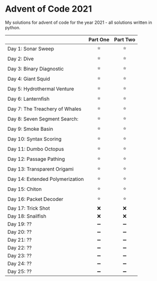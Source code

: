 # Advent of Code 2021
My solutions for advent of code for the year 2021 - all solutions written in python. 

|        | Part One | Part Two |
| ------ | :------: | :------: |
| Day 1: Sonar Sweep |⭐|⭐|
| Day 2: Dive |⭐|⭐|
| Day 3: Binary Diagnostic |⭐|⭐|
| Day 4: Giant Squid |⭐|⭐|
| Day 5: Hydrothermal Venture |⭐|⭐|
| Day 6: Lanternfish |⭐|⭐|
| Day 7: The Treachery of Whales |⭐|⭐|
| Day 8: Seven Segment Search: |⭐|⭐|
| Day 9: Smoke Basin |⭐|⭐|
| Day 10: Syntax Scoring |⭐|⭐|
| Day 11: Dumbo Octopus |⭐|⭐|
| Day 12: Passage Pathing |⭐|⭐|
| Day 13: Transparent Origami |⭐|⭐|
| Day 14: Extended Polymerization |⭐|⭐|
| Day 15: Chiton |⭐|⭐|
| Day 16: Packet Decoder |⭐|⭐|
| Day 17: Trick Shot |❌|❌|
| Day 18: Snailfish |❌|❌|
| Day 19: ?? |➖|➖|
| Day 20: ?? |➖|➖|
| Day 21: ?? |➖|➖|
| Day 22: ?? |➖|➖|
| Day 23: ?? |➖|➖|
| Day 24: ?? |➖|➖|
| Day 25: ?? |➖|➖|